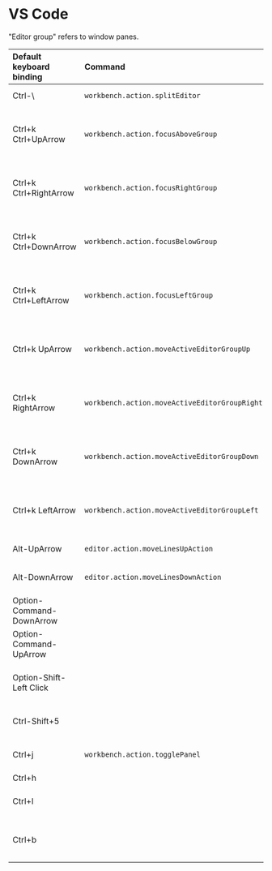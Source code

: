 # VS Code
"Editor group" refers to window panes.

Default keyboard binding  | Command | Effect
:---                      | :---    | :---
Ctrl-\                    | `workbench.action.splitEditor` | Split Editor
Ctrl+k Ctrl+UpArrow       | `workbench.action.focusAboveGroup` | View: Focus Above Editor Group
Ctrl+k Ctrl+RightArrow    | `workbench.action.focusRightGroup` | View: Focus Right Editor Group
Ctrl+k Ctrl+DownArrow     | `workbench.action.focusBelowGroup` | View: Focus Below Editor Group
Ctrl+k Ctrl+LeftArrow     | `workbench.action.focusLeftGroup` | View: Focus Left Editor Group
Ctrl+k UpArrow            | `workbench.action.moveActiveEditorGroupUp` | View: Move Editor Group Up
Ctrl+k RightArrow         | `workbench.action.moveActiveEditorGroupRight` | View: Move Editor Group Right
Ctrl+k DownArrow          | `workbench.action.moveActiveEditorGroupDown` | View: Move Editor Group Down
Ctrl+k LeftArrow          | `workbench.action.moveActiveEditorGroupLeft` | View: Move Editor Group Left
Alt-UpArrow               | `editor.action.moveLinesUpAction` | Move line up
Alt-DownArrow             | `editor.action.moveLinesDownAction` | Move line down
Option-Command-DownArrow  | | add a cursor down
Option-Command-UpArrow    | | add a cursor up
Option-Shift-Left Click   | | click and drag to add cursors
Ctrl-Shift+5              | | Terminal: Split terminal
Ctrl+j                    | `workbench.action.togglePanel` | View: Toggle Panel
Ctrl+h                    | | Replace
Ctrl+l                    | | Expand line selection
Ctrl+b                    | | View: Toggle Side Bar Visibility